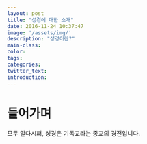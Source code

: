 ```yaml
---
layout: post
title: "성경에 대한 소개"
date: 2016-11-24 10:37:47
image: '/assets/img/'
description: "성경이란?"
main-class:
color:
tags:
categories:
twitter_text:
introduction:
---
```


# 들어가며

모두 알다시펴, 성경은 기독교라는 종교의 경전입니다.